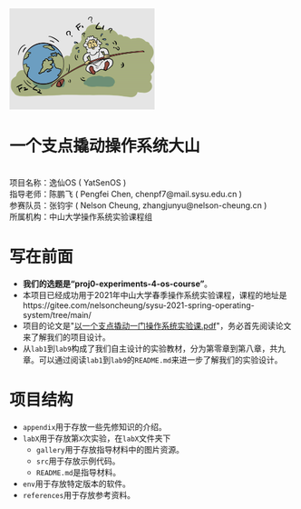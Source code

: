 <img src="gallery/summer.jpg" alt="summer" style="zoom:25%;" />

# 一个支点撬动操作系统大山

<center>
    <p align="left">
    <br>
    项目名称：逸仙OS ( YatSenOS )<br>
    指导老师：陈鹏飞 ( Pengfei Chen, chenpf7@mail.sysu.edu.cn )<br>
    参赛队员：张钧宇 ( Nelson Cheung, zhangjunyu@nelson-cheung.cn )<br>
    所属机构：中山大学操作系统实验课程组	
    </p>
</center>

# 写在前面

+ **我们的选题是“proj0-experiments-4-os-course”**。
+ 本项目已经成功用于2021年中山大学春季操作系统实验课程，课程的地址是https://gitee.com/nelsoncheung/sysu-2021-spring-operating-system/tree/main/
+ 项目的论文是"[以一个支点撬动一门操作系统实验课.pdf]()"，务必首先阅读论文来了解我们的项目设计。
+ 从`lab1`到`lab9`构成了我们自主设计的实验教材，分为第零章到第八章，共九章。可以通过阅读`lab1`到`lab9`的`README.md`来进一步了解我们的实验设计。

# 项目结构

+ `appendix`用于存放一些先修知识的介绍。
+ `labX`用于存放第`X`次实验，在`labX`文件夹下
  + `gallery`用于存放指导材料中的图片资源。
  + `src`用于存放示例代码。
  + `README.md`是指导材料。
+ `env`用于存放特定版本的软件。
+ `references`用于存放参考资料。